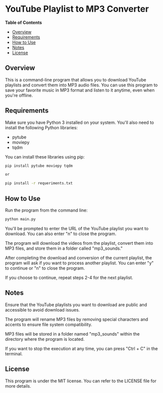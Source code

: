 # YouTube Playlist to MP3 Converter

**Table of Contents**
- [Overview](#overview)
- [Requirements](#requirements)
- [How to Use](#how-to-use)
- [Notes](#notes)
- [License](#license)

## Overview

This is a command-line program that allows you to download YouTube playlists and convert them into MP3 audio files. You can use this program to save your favorite music in MP3 format and listen to it anytime, even when you're offline.

## Requirements

Make sure you have Python 3 installed on your system. You'll also need to install the following Python libraries:

- pytube
- moviepy
- tqdm

You can install these libraries using pip:

```bash
pip install pytube moviepy tqdm

or

pip install -r requeriments.txt
```

## How to Use
Run the program from the command line:
```bash
python main.py
```
You'll be prompted to enter the URL of the YouTube playlist you want to download. You can also enter "n" to close the program.

The program will download the videos from the playlist, convert them into MP3 files, and store them in a folder called "mp3_sounds."

After completing the download and conversion of the current playlist, the program will ask if you want to process another playlist. You can enter "y" to continue or "n" to close the program.

If you choose to continue, repeat steps 2-4 for the next playlist.

## Notes
Ensure that the YouTube playlists you want to download are public and accessible to avoid download issues.

The program will rename MP3 files by removing special characters and accents to ensure file system compatibility.

MP3 files will be stored in a folder named "mp3_sounds" within the directory where the program is located.

If you want to stop the execution at any time, you can press "Ctrl + C" in the terminal.

## License
This program is under the MIT license. You can refer to the LICENSE file for more details.
